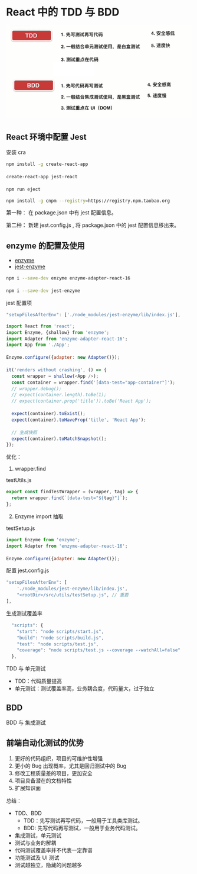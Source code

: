 # React 中的 TDD 与 BDD

![tddvsbdd.png](./img/tddvsbdd.png)

## React 环境中配置 Jest

安装 cra

```bash
npm install -g create-react-app

create-react-app jest-react

npm run eject
```

```bash
npm install -g cnpm --registry=https://registry.npm.taobao.org
```

第一种： 在 package.json 中有 jest 配置信息。

第二种： 新建 jest.config.js , 将 package.json 中的 jest 配置信息移出来。

## enzyme 的配置及使用

- [enzyme](https://github.com/airbnb/enzyme)
- [jest-enzyme](https://github.com/FormidableLabs/enzyme-matchers/tree/master/packages/jest-enzyme)

```bash
npm i --save-dev enzyme enzyme-adapter-react-16

npm i --save-dev jest-enzyme
```

jest 配置项

```js
"setupFilesAfterEnv": ['./node_modules/jest-enzyme/lib/index.js'],
```

```js
import React from 'react';
import Enzyme, {shallow} from 'enzyme';
import Adapter from 'enzyme-adapter-react-16';
import App from './App';

Enzyme.configure({adapter: new Adapter()});

it('renders without crashing', () => {
  const wrapper = shallow(<App />);
  const container = wrapper.find('[data-test="app-container"]');
  // wrapper.debug();
  // expect(container.length).toBe(1);
  // expect(container.prop('title')).toBe('React App');

  expect(container).toExist();
  expect(container).toHaveProp('title', 'React App');

  // 生成快照
  expect(container).toMatchSnapshot();
});
```

优化：

1. wrapper.find

testUtils.js

```js
export const findTestWrapper = (wrapper, tag) => {
  return wrapper.find(`[data-test="${tag}"]`);
};
```

2. Enzyme import 抽取

testSetup.js

```js
import Enzyme from 'enzyme';
import Adapter from 'enzyme-adapter-react-16';

Enzyme.configure({adapter: new Adapter()});
```

配置 jest.config.js

```js
"setupFilesAfterEnv": [
    './node_modules/jest-enzyme/lib/index.js',
    "<rootDir>/src/utils/testSetup.js", // 重要
],
```

生成测试覆盖率

```js
  "scripts": {
    "start": "node scripts/start.js",
    "build": "node scripts/build.js",
    "test": "node scripts/test.js",
    "coverage": "node scripts/test.js --coverage --watchAll=false"
  },
```

TDD 与 单元测试

- TDD：代码质量提高
- 单元测试：测试覆盖率高，业务耦合度，代码量大，过于独立

## BDD

BDD 与 集成测试

## 前端自动化测试的优势

1. 更好的代码组织，项目的可维护性增强
1. 更小的 Bug 出现概率，尤其是回归测试中的 Bug
1. 修改工程质量差的项目，更加安全
1. 项目具备潜在的文档特性
1. 扩展知识面

总结：

- TDD、BDD
  - TDD：先写测试再写代码，一般用于工具类库测试。
  - BDD: 先写代码再写测试，一般用于业务代码测试。
- 集成测试，单元测试
- 测试与业务的解耦
- 代码测试覆盖率并不代表一定靠谱
- 功能测试及 UI 测试
- 测试越独立，隐藏的问题越多
